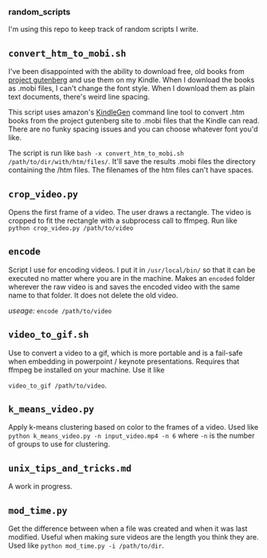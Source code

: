 ### random_scripts

I'm using this repo to keep track of random scripts I write.

## `convert_htm_to_mobi.sh`    
I've been disappointed with the ability to download free, old books from [project gutenberg](https://www.gutenberg.org/) and use them on my Kindle. When I download the books as .mobi files, I can't change the font style. When I download them as plain text documents, there's weird line spacing.     

This script uses amazon's [KindleGen](https://www.amazon.com/gp/feature.html?docId=1000765211) command line tool to convert .htm books from the project gutenberg site to .mobi files that the Kindle can read. There are no funky spacing issues and you can choose whatever font you'd like.

The script is run like `bash -x convert_htm_to_mobi.sh /path/to/dir/with/htm/files/`. It'll save the results .mobi files the directory containing the /htm files. The filenames of the htm files can't have spaces.

## `crop_video.py`

Opens the first frame of a video. The user draws a rectangle. The video is cropped to fit the rectangle with a subprocess call to ffmpeg. Run like `python crop_video.py /path/to/video`

## `encode`
Script I use for encoding videos. I put it in `/usr/local/bin/` so that it can be executed no matter where you are in the machine. Makes an `encoded` folder wherever the raw video is and saves the encoded video with the same name to that folder. It does not delete the old video.

_useage:_ `encode /path/to/video`

## `video_to_gif.sh`
Use to convert a video to a gif, which is more portable and is a fail-safe when embedding in powerpoint / keynote presentations. Requires that ffmpeg be installed on your machine. Use it like

`video_to_gif /path/to/video`.

## `k_means_video.py`
Apply k-means clustering based on color to the frames of a video. Used like `python k_means_video.py -n input_video.mp4 -n 6` where `-n` is the number of groups to use for clustering.

## `unix_tips_and_tricks.md`

A work in progress.

## `mod_time.py`

Get the difference between when a file was created and when it was last modified. Useful when making sure videos are the length you think they are. Used like `python mod_time.py -i /path/to/dir`.
